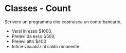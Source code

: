 # Classes - Count
Scrivere un programma che costruisca un conto bancario, 
- Versi in esso $1000,
- Prelevi da esso $500, 
- Prelevi altri $400 
- Infine visualizzi il saldo rimanente 
